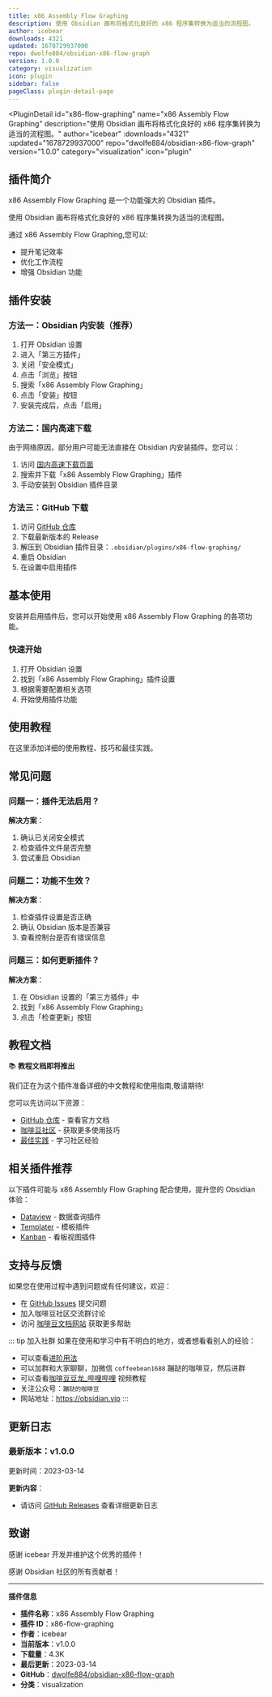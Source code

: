 ```yaml
---
title: x86 Assembly Flow Graphing
description: 使用 Obsidian 画布将格式化良好的 x86 程序集转换为适当的流程图。
author: icebear
downloads: 4321
updated: 1678729937000
repo: dwolfe884/obsidian-x86-flow-graph
version: 1.0.0
category: visualization
icon: plugin
sidebar: false
pageClass: plugin-detail-page
---
```


<PluginDetail
  id="x86-flow-graphing"
  name="x86 Assembly Flow Graphing"
  description="使用 Obsidian 画布将格式化良好的 x86 程序集转换为适当的流程图。"
  author="icebear"
  :downloads="4321"
  :updated="1678729937000"
  repo="dwolfe884/obsidian-x86-flow-graph"
  version="1.0.0"
  category="visualization"
  icon="plugin"
>

<!-- AUTO_GENERATED_START -->
## 插件简介

x86 Assembly Flow Graphing 是一个功能强大的 Obsidian 插件。

使用 Obsidian 画布将格式化良好的 x86 程序集转换为适当的流程图。

通过 x86 Assembly Flow Graphing,您可以:

- 提升笔记效率
- 优化工作流程
- 增强 Obsidian 功能

<!-- AUTO_GENERATED_END -->

<!-- AUTO_GENERATED_START -->
## 插件安装

### 方法一：Obsidian 内安装（推荐）

1. 打开 Obsidian 设置
2. 进入「第三方插件」
3. 关闭「安全模式」
4. 点击「浏览」按钮
5. 搜索「x86 Assembly Flow Graphing」
6. 点击「安装」按钮
7. 安装完成后，点击「启用」

### 方法二：国内高速下载

由于网络原因，部分用户可能无法直接在 Obsidian 内安装插件。您可以：

1. 访问 [国内高速下载页面](/zh/documentation/obsidian-plugins-download.html)
2. 搜索并下载「x86 Assembly Flow Graphing」插件
3. 手动安装到 Obsidian 插件目录

### 方法三：GitHub 下载

1. 访问 [GitHub 仓库](https://github.com/dwolfe884/obsidian-x86-flow-graph)
2. 下载最新版本的 Release
3. 解压到 Obsidian 插件目录：`.obsidian/plugins/x86-flow-graphing/`
4. 重启 Obsidian
5. 在设置中启用插件

## 基本使用

安装并启用插件后，您可以开始使用 x86 Assembly Flow Graphing 的各项功能。

### 快速开始

1. 打开 Obsidian 设置
2. 找到「x86 Assembly Flow Graphing」插件设置
3. 根据需要配置相关选项
4. 开始使用插件功能

<!-- AUTO_GENERATED_END -->

<!-- CUSTOM_CONTENT_START:tutorial -->
## 使用教程

在这里添加详细的使用教程、技巧和最佳实践。

<!-- CUSTOM_CONTENT_END:tutorial -->

<!-- SHARED_CONTENT_START -->
## 常见问题

### 问题一：插件无法启用？

**解决方案**：
1. 确认已关闭安全模式
2. 检查插件文件是否完整
3. 尝试重启 Obsidian

### 问题二：功能不生效？

**解决方案**：
1. 检查插件设置是否正确
2. 确认 Obsidian 版本是否兼容
3. 查看控制台是否有错误信息

### 问题三：如何更新插件？

**解决方案**：
1. 在 Obsidian 设置的「第三方插件」中
2. 找到「x86 Assembly Flow Graphing」
3. 点击「检查更新」按钮

## 教程文档

📚 **教程文档即将推出**

我们正在为这个插件准备详细的中文教程和使用指南,敬请期待!

您可以先访问以下资源：
- [GitHub 仓库](https://github.com/dwolfe884/obsidian-x86-flow-graph) - 查看官方文档
- [咖啡豆社区](/zh/bases/) - 获取更多使用技巧
- [最佳实践](/zh/best-practices/) - 学习社区经验

## 相关插件推荐

以下插件可能与 x86 Assembly Flow Graphing 配合使用，提升您的 Obsidian 体验：

- [Dataview](/zh/plugins/dataview.html) - 数据查询插件
- [Templater](/zh/plugins/templater-obsidian.html) - 模板插件
- [Kanban](/zh/plugins/obsidian-kanban.html) - 看板视图插件

## 支持与反馈

如果您在使用过程中遇到问题或有任何建议，欢迎：

- 在 [GitHub Issues](https://github.com/dwolfe884/obsidian-x86-flow-graph/issues) 提交问题
- 加入咖啡豆社区交流群讨论
- 访问 [咖啡豆文档网站](https://obsidian.vip) 获取更多帮助

::: tip 加入社群
如果在使用和学习中有不明白的地方，或者想看看别人的经验：
- 可以查看[进阶用法](/zh/advanced)
- 可以加群和大家聊聊，加微信 `coffeebean1688` 蹦跶的咖啡豆，然后进群
- 可以查看[咖啡豆豆龙_哔哩哔哩](https://space.bilibili.com/618777356) 视频教程
- 关注公众号：`蹦跶的咖啡豆`
- 网站地址：https://obsidian.vip
:::
<!-- SHARED_CONTENT_END -->

<!-- AUTO_GENERATED_START -->
## 更新日志

### 最新版本：v1.0.0

更新时间：2023-03-14

**更新内容**：
- 请访问 [GitHub Releases](https://github.com/dwolfe884/obsidian-x86-flow-graph/releases) 查看详细更新日志

## 致谢

感谢 icebear 开发并维护这个优秀的插件！

感谢 Obsidian 社区的所有贡献者！

---

**插件信息**
- **插件名称**：x86 Assembly Flow Graphing
- **插件 ID**：x86-flow-graphing
- **作者**：icebear
- **当前版本**：v1.0.0
- **下载量**：4.3K
- **最后更新**：2023-03-14
- **GitHub**：[dwolfe884/obsidian-x86-flow-graph](https://github.com/dwolfe884/obsidian-x86-flow-graph)
- **分类**：visualization
<!-- AUTO_GENERATED_END -->

</PluginDetail>

